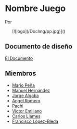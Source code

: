 # Nombre Juego

Por
<ul>[![logo](/DocImg/pp.jpg)]()</ul>

## Documento de diseño
[El Documento](/GDD.md)
## Miembros
- [Mario Peña]()
- [Manuel Hernández]()
- [Jorge Algaba]()
- [Angel Romero]()
- [Pachi]()
- [Victor Emiliano]()
- [Carlos Llames]()
- [Francisco López-Bleda]()
